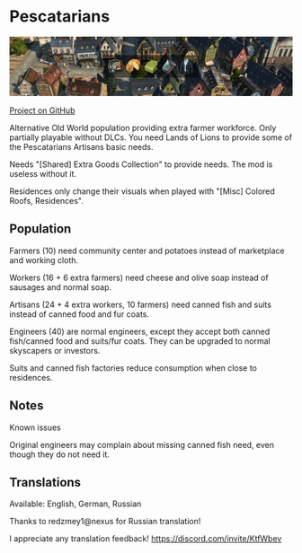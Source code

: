 # Pescatarians

![](./banner.png)

[Project on GitHub](https://github.com/jakobharder/anno-1800-jakobs-mods)

Alternative Old World population providing extra farmer workforce.
Only partially playable without DLCs. You need Lands of Lions to provide some of the Pescatarians Artisans basic needs.

Needs "[Shared] Extra Goods Collection" to provide needs. The mod is useless without it.

Residences only change their visuals when played with "[Misc] Colored Roofs, Residences". 

## Population

Farmers (10) need community center and potatoes instead of marketplace and working cloth.

Workers (16 + 6 extra farmers) need cheese and olive soap instead of sausages and normal soap.

Artisans (24 + 4 extra workers, 10 farmers) need canned fish and suits instead of canned food and fur coats.

Engineers (40) are normal engineers, except they accept both canned fish/canned food and suits/fur coats. They can be upgraded to normal skyscapers or investors.

Suits and canned fish factories reduce consumption when close to residences.

## Notes

Known issues

Original engineers may complain about missing canned fish need, even though they do not need it.

## Translations

Available: English, German, Russian

Thanks to redzmey1@nexus for Russian translation!

I appreciate any translation feedback! https://discord.com/invite/KtfWbev
